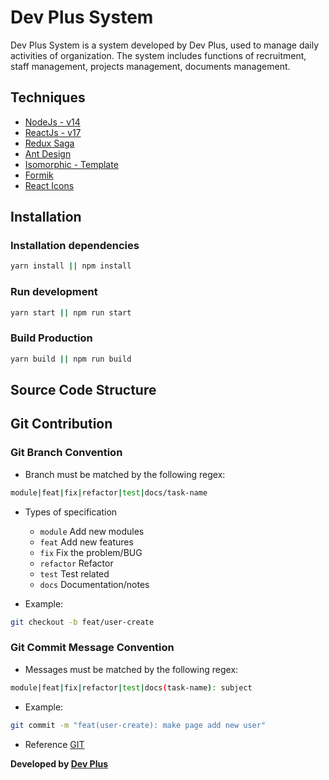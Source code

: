 # Dev Plus System
Dev Plus System is a system developed by Dev Plus, used to manage daily activities of organization. The system includes functions of recruitment, staff management, projects management, documents management.

## Techniques
- [NodeJs - v14](https://nodejs.org/en/docs/)
- [ReactJs - v17](https://reactjs.org/docs/getting-started.html)
- [Redux Saga](https://redux-saga.js.org/docs/introduction/GettingStarted)
- [Ant Design](https://ant.design/docs/react/introduce)
- [Isomorphic - Template](https://isomorphic.redq.io/dashboard)
- [Formik](https://formik.org/docs/overview)
- [React Icons](https://react-icons.github.io/react-icons/)

## Installation
### Installation dependencies

```bash
yarn install || npm install

```

### Run development

```bash
yarn start || npm run start
```

### Build Production

```bash
yarn build || npm run build
```

## Source Code Structure

## Git Contribution
### Git Branch Convention
- Branch must be matched by the following regex:
```bash
module|feat|fix|refactor|test|docs/task-name
```

- Types of specification
  - `module` Add new modules
  - `feat` Add new features
  - `fix` Fix the problem/BUG
  - `refactor` Refactor
  - `test` Test related
  - `docs` Documentation/notes

- Example:
```bash
git checkout -b feat/user-create
```

### Git Commit Message Convention
- Messages must be matched by the following regex:
```bash
module|feat|fix|refactor|test|docs(task-name): subject
```

- Example:
```bash
git commit -m "feat(user-create): make page add new user"
```

- Reference [GIT](https://github.com/vuejs/vue/blob/dev/.github/COMMIT_CONVENTION.md)

**Developed by [Dev Plus](https://devplus.edu.vn)**